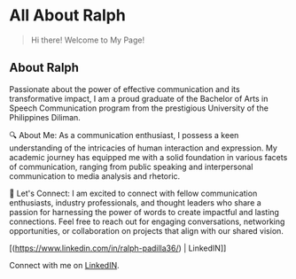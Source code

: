 # **All About Ralph**
> Hi there! Welcome to My Page!

## About Ralph
Passionate about the power of effective communication and its transformative impact, I am a proud graduate of the Bachelor of Arts in Speech Communication program from the prestigious University of the Philippines Diliman.

🔍 About Me:
As a communication enthusiast, I possess a keen understanding of the intricacies of human interaction and expression. My academic journey has equipped me with a solid foundation in various facets of communication, ranging from public speaking and interpersonal communication to media analysis and rhetoric.

📧 Let's Connect:
I am excited to connect with fellow communication enthusiasts, industry professionals, and thought leaders who share a passion for harnessing the power of words to create impactful and lasting connections. Feel free to reach out for engaging conversations, networking opportunities, or collaboration on projects that align with our shared vision.

[(https://www.linkedin.com/in/ralph-padilla36/) | LinkedIN]]


Connect with me on [LinkedIN](https://www.linkedin.com/in/ralph-padilla36/).
